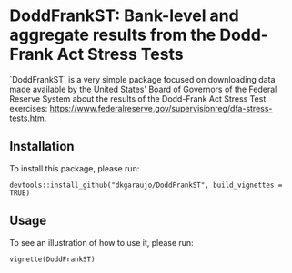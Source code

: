 # DoddFrankST: Bank-level and aggregate results from the Dodd-Frank Act Stress Tests

\`DoddFrankST\` is a very simple package focused on downloading data made available by the United States' Board of Governors of the Federal Reserve System about the results of the Dodd-Frank Act Stress Test exercises: https://www.federalreserve.gov/supervisionreg/dfa-stress-tests.htm.

## Installation

To install this package, please run:

    devtools::install_github("dkgaraujo/DoddFrankST", build_vignettes = TRUE)

## Usage

To see an illustration of how to use it, please run:

    vignette(DoddFrankST)
